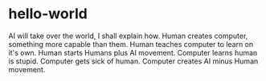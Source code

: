 # hello-world

 AI will take over the world, I shall explain how.
 Human creates computer, something more capable than them.
 Human teaches computer to learn on it's own.
 Human starts Humans plus AI movement. 
 Computer learns human is stupid.
 Computer gets sick of human.
 Computer creates AI minus Human movement.
 
